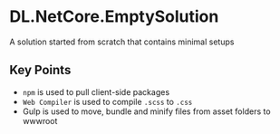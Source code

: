 # DL.NetCore.EmptySolution
A solution started from scratch that contains minimal setups

## Key Points ##
- `npm` is used to pull client-side packages
- `Web Compiler` is used to compile `.scss` to `.css`
- Gulp is used to move, bundle and minify files from asset folders to wwwroot

